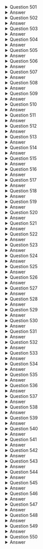 <details>
  <summary>Question 501</summary>

A company wants to ingest customer payment data into the company's data lake in Amazon S3.
The company receives payment data every minute on average.
The company wants to analyze the payment data in real time.
Then the company wants to ingest the data into the data lake.
Which solution will meet these requirements with the MOST operational efficiency?

-   [ ] A. Use Amazon Kinesis Data Streams to ingest data.
    Use AWS Lambda to analyze the data in real time.
-   [ ] B. Use AWS Glue to ingest data.
    Use Amazon Kinesis Data Analytics to analyze the data in real time.
-   [ ] C. Use Amazon Kinesis Data Firehose to ingest data.
    Use Amazon Kinesis Data Analytics to analyze the data in real time.
-   [ ] D. Use Amazon API Gateway to ingest data.
    Use AWS Lambda to analyze the data in real time.

</details>

<details>
  <summary>Answer</summary>

-   [ ] C. Use Amazon Kinesis Data Firehose to ingest data.
    Use Amazon Kinesis Data Analytics to analyze the data in real time.

Why these are the correct answers:

C. Use Amazon Kinesis Data Firehose to ingest data.
Use Amazon Kinesis Data Analytics to analyze the data in real time.

-   [ ] Amazon Kinesis Data Firehose is designed for near real-time ingestion of streaming data into destinations like Amazon S3.
-   [ ] Amazon Kinesis Data Analytics can analyze streaming data in real time.

Why are the other answers wrong?

-   [ ] A. Kinesis Data Streams requires more management for scaling and data delivery compared to Firehose.
    Lambda is not designed for real-time analytics on streaming data.
-   [ ] B. AWS Glue is an ETL service, not optimized for real-time data ingestion and analysis.
-   [ ] D. API Gateway is for API management, not for high-volume streaming data ingestion.
    Lambda is not suited for real-time analytics on streams.

Therefore, Option C is the most operationally efficient solution.

</details>
<details>
  <summary>Question 502</summary>

A company runs a website that uses a content management system (CMS) on Amazon EC2.
The CMS runs on a single EC2 instance and uses an Amazon Aurora MySQL Multi-AZ DB instance for the data tier.
Website images are stored on an Amazon Elastic Block Store (Amazon EBS) volume that is mounted inside the EC2 instance.
Which combination of actions should a solutions architect take to improve the performance and resilience of the website? (Choose two.)

-   [ ] A. Move the website images into an Amazon S3 bucket that is mounted on every EC2 instance
-   [ ] B. Share the website images by using an NFS share from the primary EC2 instance.
    Mount this share on the other EC2 instances.
-   [ ] C. Move the website images onto an Amazon Elastic File System (Amazon EFS) file system that is mounted on every EC2 instance.
-   [ ] D. Create an Amazon Machine Image (AMI) from the existing EC2 instance.
    Use the AMI to provision new instances behind an Application Load Balancer as part of an Auto Scaling group.
    Configure an accelerator in AWS Global Accelerator for the website
-   [ ] E. Create an Amazon Machine Image (AMI) from the existing EC2 instance.
    Use the AMI to provision new instances behind an Application Load Balancer as part of an Auto Scaling group.
    Configure an Amazon CloudFront distribution for the website.

</details>

<details>
  <summary>Answer</summary>

-   [ ] C. Move the website images onto an Amazon Elastic File System (Amazon EFS) file system that is mounted on every EC2 instance.
-   [ ] E. Create an Amazon Machine Image (AMI) from the existing EC2 instance.
    Use the AMI to provision new instances behind an Application Load Balancer as part of an Auto Scaling group.
    Configure an Amazon CloudFront distribution for the website.

Why these are the correct answers:

C. Move the website images onto an Amazon Elastic File System (Amazon EFS) file system that is mounted on every EC2 instance.

-   [ ] EFS provides shared file storage that can be accessed by multiple EC2 instances, improving scalability and availability.

E. Create an Amazon Machine Image (AMI) from the existing EC2 instance.
Use the AMI to provision new instances behind an Application Load Balancer as part of an Auto Scaling group.
Configure an Amazon CloudFront distribution for the website.

-   [ ] Auto Scaling groups and Application Load Balancers distribute traffic and improve availability.
-   [ ] CloudFront caches static content, improving performance.

Why are the other answers wrong?

-   [ ] A. Mounting an S3 bucket on EC2 instances is not efficient for serving frequently accessed files.
-   [ ] B. NFS shares from a single EC2 instance introduce a single point of failure.
-   [ ] D. Global Accelerator is for improving global application performance, not for scaling within a Region.

Therefore, Options C and E provide the best solution for performance and resilience.

</details>
<details>
  <summary>Question 503</summary>

A company runs an infrastructure monitoring service.
The company is building a new feature that will enable the service to monitor data in customer AWS accounts.
The new feature will call AWS APIs in customer accounts to describe Amazon EC2 instances and read Amazon CloudWatch metrics.
What should the company do to obtain access to customer accounts in the MOST secure way?

-   [ ] A. Ensure that the customers create an IAM role in their account with read-only EC2 and CloudWatch permissions and a trust policy to the company's account.
-   [ ] B. Create a serverless API that implements a token vending machine to provide temporary AWS credentials for a role with read-only EC2 and CloudWatch permissions.
-   [ ] C. Ensure that the customers create an IAM user in their account with read-only EC2 and CloudWatch permissions.
    Encrypt and store customer access and secret keys in a secrets management system.
-   [ ] D. Ensure that the customers create an Amazon Cognito user in their account to use an IAM role with read-only EC2 and CloudWatch permissions.
    Encrypt and store the Amazon Cognito user and password in a secrets management system.

</details>

<details>
  <summary>Answer</summary>

-   [ ] A. Ensure that the customers create an IAM role in their account with read-only EC2 and CloudWatch permissions and a trust policy to the company's account.

Why these are the correct answers:

A. Ensure that the customers create an IAM role in their account with read-only EC2 and CloudWatch permissions and a trust policy to the company's account.

-   [ ] IAM roles allow for secure delegation of permissions without sharing long-term credentials.
-   [ ] The trust policy grants the company's account permission to assume the role.

Why are the other answers wrong?

-   [ ] B. A token vending machine adds complexity and is not necessary for this use case.
-   [ ] C. Sharing IAM user credentials (access keys) is insecure.
-   [ ] D. Amazon Cognito is for user authentication, not for granting AWS service permissions.

Therefore, Option A is the most secure solution.

</details>
<details>
  <summary>Question 504</summary>

A company needs to connect several VPCs in the us-east-1 Region that span hundreds of AWS accounts.
The company's networking team has its own AWS account to manage the cloud network.
What is the MOST operationally efficient solution to connect the VPCs?

-   [ ] A. Set up VPC peering connections between each VPC.
    Update each associated subnet's route table
-   [ ] B. Configure a NAT gateway and an internet gateway in each VPC to connect each VPC through the internet
-   [ ] C. Create an AWS Transit Gateway in the networking team's AWS account.
    Configure static routes from each VPC.
-   [ ] D. Deploy VPN gateways in each VPC.
    Create a transit VPC in the networking team's AWS account to connect to each VPC.

</details>

<details>
  <summary>Answer</summary>

-   [ ] C. Create an AWS Transit Gateway in the networking team's AWS account.
    Configure static routes from each VPC.

Why these are the correct answers:

C. Create an AWS Transit Gateway in the networking team's AWS account.
Configure static routes from each VPC.

-   [ ] AWS Transit Gateway simplifies the management of connections between multiple VPCs.
-   [ ] It reduces the complexity of managing numerous peering connections.

Why are the other answers wrong?

-   [ ] A. VPC peering is complex to manage with hundreds of VPCs.
-   [ ] B. Connecting VPCs through the internet is inefficient and insecure.
-   [ ] D. VPN gateways and transit VPCs add complexity and overhead.

Therefore, Option C is the most operationally efficient solution.

</details>
<details>
  <summary>Question 505</summary>

A company has Amazon EC2 instances that run nightly batch jobs to process data.
The EC2 instances run in an Auto Scaling group that uses On-Demand billing.
If a job fails on one instance, another instance will reprocess the job.
The batch jobs run between 12:00 AM and 06:00 AM local time every day.
Which solution will provide EC2 instances to meet these requirements MOST cost-effectively?

-   [ ] A. Purchase a 1-year Savings Plan for Amazon EC2 that covers the instance family of the Auto Scaling group that the batch job uses.
-   [ ] B. Purchase a 1-year Reserved Instance for the specific instance type and operating system of the instances in the Auto Scaling group that the batch job uses.
-   [ ] C. Create a new launch template for the Auto Scaling group.
    Set the instances to Spot Instances.
    Set a policy to scale out based on CPU usage.
-   [ ] D. Create a new launch template for the Auto Scaling group.
    Increase the instance size.
    Set a policy to scale out based on CPU usage.

</details>

<details>
  <summary>Answer</summary>

-   [ ] C. Create a new launch template for the Auto Scaling group.
    Set the instances to Spot Instances.
    Set a policy to scale out based on CPU usage.

Why these are the correct answers:

C. Create a new launch template for the Auto Scaling group.
Set the instances to Spot Instances.
Set a policy to scale out based on CPU usage.

-   [ ] Spot Instances are cost-effective for fault-tolerant batch processing.
-   [ ] Auto Scaling can replace any interrupted Spot Instances.
-   [ ] Scaling based on CPU usage optimizes resource utilization.

Why are the other answers wrong?

-   [ ] A and B. Savings Plans and Reserved Instances are cost-effective for continuous usage, not for sporadic nightly jobs.
-   [ ] D. Increasing instance size is less cost-effective than using Spot Instances.

Therefore, Option C is the most cost-effective solution.

</details>
<details>
  <summary>Question 506</summary>

A social media company is building a feature for its website.
The feature will give users the ability to upload photos.
The company expects significant increases in demand during large events and must ensure that the website can handle the upload traffic from users.
Which solution meets these requirements with the MOST scalability?

-   [ ] A. Upload files from the user's browser to the application servers.
    Transfer the files to an Amazon S3 bucket.
-   [ ] B. Provision an AWS Storage Gateway file gateway.
    Upload files directly from the user's browser to the file gateway.
-   [ ] C. Generate Amazon S3 presigned URLs in the application.
    Upload files directly from the user's browser into an S3 bucket.
-   [ ] D. Provision an Amazon Elastic File System (Amazon EFS) file system.
    Upload files directly from the user's browser to the file system.

</details>

<details>
  <summary>Answer</summary>

-   [ ] C. Generate Amazon S3 presigned URLs in the application.
    Upload files directly from the user's browser into an S3 bucket.

Why these are the correct answers:

C. Generate Amazon S3 presigned URLs in the application.
Upload files directly from the user's browser into an S3 bucket.

-   [ ] S3 presigned URLs allow users to upload files directly to S3, offloading the traffic from the application servers.
-   [ ] S3 is highly scalable and can handle large volumes of uploads.

Why are the other answers wrong?

-   [ ] A. Uploading files to application servers and then transferring them to S3 increases the load on the servers.
-   [ ] B. Storage Gateway is for hybrid cloud storage, not for handling large volumes of direct user uploads.
-   [ ] D. EFS is a file system and is not designed for handling direct uploads from numerous users.

Therefore, Option C is the most scalable solution.

</details>
<details>
  <summary>Question 507</summary>

A company has a web application for travel ticketing.
The application is based on a database that runs in a single data center in North America.
The company wants to expand the application to serve a global user base.
The company needs to deploy the application to multiple AWS Regions.
Average latency must be less than 1 second on updates to the reservation database.
The company wants to have separate deployments of its web platform across multiple Regions.
However, the company must maintain a single primary reservation database that is globally consistent.
Which solution should a solutions architect recommend to meet these requirements?

-   [ ] A. Convert the application to use Amazon DynamoDB.
    Use a global table for the center reservation table.
    Use the correct Regional endpoint in each Regional deployment.
-   [ ] B. Migrate the database to an Amazon Aurora MySQL database.
    Deploy Aurora Read Replicas in each Region.
    Use the correct Regional endpoint in each Regional deployment for access to the database.
-   [ ] C. Migrate the database to an Amazon RDS for MySQL database.
    Deploy MySQL read replicas in each Region.
    Use the correct Regional endpoint in each Regional deployment for access to the database.
-   [ ] D. Migrate the application to an Amazon Aurora Serverless database.
    Deploy instances of the database to each Region.
    Use the correct Regional endpoint in each Regional deployment to access the database.
    Use AWS Lambda functions to process event streams in each Region to synchronize the databases.

</details>

<details>
  <summary>Answer</summary>

-   [ ] B. Migrate the database to an Amazon Aurora MySQL database.
    Deploy Aurora Read Replicas in each Region.
    Use the correct Regional endpoint in each Regional deployment for access to the database.

Why these are the correct answers:

B. Migrate the database to an Amazon Aurora MySQL database.
Deploy Aurora Read Replicas in each Region.
Use the correct Regional endpoint in each Regional deployment for access to the database.

-   [ ] Aurora provides high performance and scalability.
-   [ ] Read Replicas in each Region can serve local read requests, reducing latency.
-   [ ] A single primary Aurora database ensures global consistency.

Why are the other answers wrong?

-   [ ] A. DynamoDB is a NoSQL database and may require significant application changes.
-   [ ] C. RDS MySQL read replicas do not provide the same level of performance and global consistency as Aurora.
-   [ ] D. Aurora Serverless is not ideal for high-performance, low-latency global applications.
    Lambda and event streams add complexity.

Therefore, Option B is the most suitable solution.

</details>
<details>
  <summary>Question 508</summary>

A company has migrated multiple Microsoft Windows Server workloads to Amazon EC2 instances that run in the us-west-1 Region.
The company manually backs up the workloads to create an image as needed.
In the event of a natural disaster in the us-west-1 Region, the company wants to recover workloads quickly in the us-west-2 Region.
The company wants no more than 24 hours of data loss on the EC2 instances.
The company also wants to automate any backups of the EC2 instances.
Which solutions will meet these requirements with the LEAST administrative effort? (Choose two.)

-   [ ] A. Create an Amazon EC2-backed Amazon Machine Image (AMI) lifecycle policy to create a backup based on tags.
    Schedule the backup to run twice daily.
    Copy the image on demand.
-   [ ] B. Create an Amazon EC2-backed Amazon Machine Image (AMI) lifecycle policy to create a backup based on tags.
    Schedule the backup to run twice daily.
    Configure the copy to the us-west-2 Region.
-   [ ] C. Create backup vaults in us-west-1 and in us-west-2 by using AWS Backup.
    Create a backup plan for the EC2 instances based on tag values.
    Create an AWS Lambda function to run as a scheduled job to copy the backup data to us-west-2.
-   [ ] D. Create a backup vault by using AWS Backup.
    Use AWS Backup to create a backup plan for the EC2 instances based on tag values.
    Define the destination for the copy as us-west-2.
    Specify the backup schedule to run twice daily.
-   [ ] E. Create a backup vault by using AWS Backup.
    Use AWS Backup to create a backup plan for the EC2 instances based on tag values.
    Specify the backup schedule to run twice daily.
    Copy on demand to us-west-2.

</details>

<details>
  <summary>Answer</summary>

-   [ ] B. Create an Amazon EC2-backed Amazon Machine Image (AMI) lifecycle policy to create a backup based on tags.
    Schedule the backup to run twice daily.
    Configure the copy to the us-west-2 Region.
-   [ ] D. Create a backup vault by using AWS Backup.
    Use AWS Backup to create a backup plan for the EC2 instances based on tag values.
    Define the destination for the copy as us-west-2.
    Specify the backup schedule to run twice daily.

Why these are the correct answers:

B. Create an Amazon EC2-backed Amazon Machine Image (AMI) lifecycle policy to create a backup based on tags.
Schedule the backup to run twice daily.
Configure the copy to the us-west-2 Region.

-   [ ] AMI lifecycle policies automate AMI creation.
-   [ ] Scheduling backups twice daily meets the RPO of 24 hours.
-   [ ] Automating the copy to us-west-2 simplifies the DR process.

D. Create a backup vault by using AWS Backup.
Use AWS Backup to create a backup plan for the EC2 instances based on tag values.
Define the destination for the copy as us-west-2.
Specify the backup schedule to run twice daily.

-   [ ] AWS Backup centralizes backup management.
-   [ ] It automates backups and cross-Region copies.
-   [ ] Tag-based backups simplify management.

Why are the other answers wrong?

-   [ ] A. Copying images on demand adds manual steps.
-   [ ] C. Using Lambda functions adds complexity.
-   [ ] E. Copying on demand adds manual steps.

Therefore, Options B and D provide the most automated and efficient solutions.

</details>
<details>
  <summary>Question 509</summary>

A company operates a two-tier application for image processing.
The application uses two Availability Zones, each with one public subnet and one private subnet.
An Application Load Balancer (ALB) for the web tier uses the public subnets.
Amazon EC2 instances for the application tier use the private subnets.
Users report that the application is running more slowly than expected.
A security audit of the web server log files shows that the application is receiving millions of illegitimate requests from a small number of IP addresses.
A solutions architect needs to resolve the immediate performance problem while the company investigates a more permanent solution.
What should the solutions architect recommend to meet this requirement?

-   [ ] A. Modify the inbound security group for the web tier.
    Add a deny rule for the IP addresses that are consuming resources.
-   [ ] B. Modify the network ACL for the web tier subnets.
    Add an inbound deny rule for the IP addresses that are consuming resources.
-   [ ] C. Modify the inbound security group for the application tier.
    Add a deny rule for the IP addresses that are consuming resources.
-   [ ] D. Modify the network ACL for the application tier subnets.
    Add an inbound deny rule for the IP addresses that are consuming resources.

</details>

<details>
  <summary>Answer</summary>

-   [ ] B. Modify the network ACL for the web tier subnets.
    Add an inbound deny rule for the IP addresses that are consuming resources.

Why these are the correct answers:

B. Modify the network ACL for the web tier subnets.
Add an inbound deny rule for the IP addresses that are consuming resources.

-   [ ] Network ACLs operate at the subnet level and can quickly block traffic, reducing the load on the web tier.
-   [ ] This is an immediate solution to mitigate the performance issue.

Why are the other answers wrong?

-   [ ] A and C. Security groups operate at the instance level and are less efficient for blocking traffic at the subnet level.
-   [ ] D. Modifying the application tier's network ACLs does not address the immediate problem of illegitimate requests hitting the web tier.

Therefore, Option B is the most appropriate solution for immediate mitigation.

</details>
<details>
  <summary>Question 510</summary>

A global marketing company has applications that run in the ap-southeast-2 Region and the eu-west-1 Region.
Applications that run in a VPC in eu-west-1 need to communicate securely with databases that run in a VPC in ap-southeast-2.
Which network design will meet these requirements?

-   [ ] A. Create a VPC peering connection between the eu-west-1 VPC and the ap-southeast-2 VPC.
    Create an inbound rule in the eu-west-1 application security group that allows traffic from the database server IP addresses in the ap-southeast-2 security group.
-   [ ] B. Configure a VPC peering connection between the ap-southeast-2 VPC and the eu-west-1 VPC.
    Update the subnet route tables.
    Create an inbound rule in the ap-southeast-2 database security group that references the security group ID of the application servers in eu-west-1.
-   [ ] C. Configure a VPC peering connection between the ap-southeast-2 VPC and the eu-west-1 VPUpdate the subnet route tables.
    Create an inbound rule in the ap-southeast-2 database security group that allows traffic from the eu-west-1 application server IP addresses.
-   [ ] D. Create a transit gateway with a peering attachment between the eu-west-1 VPC and the ap- southeast-2 VPC.
    After the transit gateways are properly peered and routing is configured, create an inbound rule in the database security group that references the security group ID of the application servers in eu-west-1.

</details>

<details>
  <summary>Answer</summary>

-   [ ] C. Configure a VPC peering connection between the ap-southeast-2 VPC and the eu-west-1 VPUpdate the subnet route tables.
    Create an inbound rule in the ap-southeast-2 database security group that allows traffic from the eu-west-1 application server IP addresses.

Why these are the correct answers:

C. Configure a VPC peering connection between the ap-southeast-2 VPC and the eu-west-1 VPUpdate the subnet route tables.
Create an inbound rule in the ap-southeast-2 database security group that allows traffic from the eu-west-1 application server IP addresses.

-   [ ] VPC peering connects two VPCs, enabling communication.
-   [ ] Updating route tables directs traffic between the VPCs.
-   [ ] Security groups control traffic at the instance level.

Why are the other answers wrong?

-   [ ] A. Security groups cannot reference IP addresses in another security group across VPC peering connections.
-   [ ] B. While security groups can reference other security groups, the direction of the peering connection setup is important and the description is incorrect.
-   [ ] D. Transit Gateway is for connecting many VPCs, not just two, and adds complexity.

Therefore, Option C is the correct solution.

</details>

<details>
  <summary>Question 511</summary>

A company is developing software that uses a PostgreSQL database schema.
The company needs to configure multiple development environments and databases for the company's developers.
On average, each development environment is used for half of the 8-hour workday.
Which solution will meet these requirements MOST cost-effectively?

-   [ ] A.
    Configure each development environment with its own Amazon Aurora PostgreSQL database
-   [ ] B.
    Configure each development environment with its own Amazon RDS for PostgreSQL Single-AZ DB instances
-   [ ] C.
    Configure each development environment with its own Amazon Aurora On-Demand PostgreSQL-Compatible database
-   [ ] D.
    Configure each development environment with its own Amazon S3 bucket by using Amazon S3 Object Select

</details>

<details>
  <summary>Answer</summary>

-   [ ] C.
    Configure each development environment with its own Amazon Aurora On-Demand PostgreSQL-Compatible database

Why these are the correct answers:

C.
Configure each development environment with its own Amazon Aurora On-Demand PostgreSQL-Compatible database

-   [ ] Aurora Serverless v1 (which is what "On-Demand" refers to in the document) automatically starts up, shuts down, and scales capacity based on application needs, making it cost-effective for intermittent use.
-   [ ] It provides PostgreSQL compatibility, so developers can use their existing schema.

Why are the other answers wrong?

-   [ ] A and B.
    Provisioning a full Aurora PostgreSQL database or RDS for PostgreSQL instance for each developer is more expensive, even if not fully utilized.
-   [ ] D.
    Amazon S3 and S3 Object Select are for object storage and retrieval, not for running a PostgreSQL database.

Therefore, Option C is the most cost-effective solution for development environments with intermittent use.

</details>
<details>
  <summary>Question 512</summary>

A company uses AWS Organizations with resources tagged by account.
The company also uses AWS Backup to back up its AWS infrastructure resources.
The company needs to back up all AWS resources.
Which solution will meet these requirements with the LEAST operational overhead?

-   [ ] A.
    Use AWS Config to identify all untagged resources.
    Tag the identified resources programmatically.
    Use tags in the backup plan.
-   [ ] B.
    Use AWS Config to identify all resources that are not running.
    Add those resources to the backup vault.
-   [ ] C.
    Require all AWS account owners to review their resources to identify the resources that need to be backed up.
-   [ ] D.
    Use Amazon Inspector to identify all noncompliant resources.

</details>

<details>
  <summary>Answer</summary>

-   [ ] A.
    Use AWS Config to identify all untagged resources.
    Tag the identified resources programmatically.
    Use tags in the backup plan.

Why these are the correct answers:

A.
Use AWS Config to identify all untagged resources.
Tag the identified resources programmatically.
Use tags in the backup plan.

-   [ ] AWS Config can identify resources that are not tagged, allowing for automated tagging.
-   [ ] AWS Backup can use tags to select resources for backup, simplifying backup management.

Why are the other answers wrong?

-   [ ] B.
    Backing up only non-running resources does not meet the requirement to back up all resources.
-   [ ] C.
    Manual review is time-consuming and error-prone.
-   [ ] D.
    AWS Inspector is for security vulnerability assessments, not for backup management.

Therefore, Option A is the most efficient and automated solution.

</details>
<details>
  <summary>Question 513</summary>

A social media company wants to allow its users to upload images in an application that is hosted in the AWS Cloud.
The company needs a solution that automatically resizes the images so that the images can be displayed on multiple device types.
The application experiences unpredictable traffic patterns throughout the day.
The company is seeking a highly available solution that maximizes scalability.
What should a solutions architect do to meet these requirements?

-   [ ] A.
    Create a static website hosted in Amazon S3 that invokes AWS Lambda functions to resize the images and store the images in an Amazon S3 bucket.
-   [ ] B.
    Create a static website hosted in Amazon CloudFront that invokes AWS Step Functions to resize the images and store the images in an Amazon RDS database.
-   [ ] C.
    Create a dynamic website hosted on a web server that runs on an Amazon EC2 instance.
    Configure a process that runs on the EC2 instance to resize the images and store the images in an Amazon S3 bucket.
-   [ ] D.
    Create a dynamic website hosted on an automatically scaling Amazon Elastic Container Service (Amazon ECS) cluster that creates a resize job in Amazon Simple Queue Service (Amazon SQS).
    Set up an image-resizing program that runs on an Amazon EC2 instance to process the resize jobs.

</details>

<details>
  <summary>Answer</summary>

-   [ ] A.
    Create a static website hosted in Amazon S3 that invokes AWS Lambda functions to resize the images and store the images in an Amazon S3 bucket.

Why these are the correct answers:

A.
Create a static website hosted in Amazon S3 that invokes AWS Lambda functions to resize the images and store the images in an Amazon S3 bucket.

-   [ ] S3 is highly scalable for storing images.
-   [ ] Lambda functions can automatically resize images and scale based on traffic, providing a serverless and cost-effective solution.

Why are the other answers wrong?

-   [ ] B.
    CloudFront is a CDN and not for hosting a static website.
    Step Functions are for orchestrating workflows, not for image resizing.
    RDS is not suitable for storing images.
-   [ ] C.
    EC2 instances require more management and do not scale as efficiently as Lambda.
-   [ ] D.
    ECS and SQS add complexity and are not necessary for simple image resizing.

Therefore, Option A is the most scalable and cost-effective solution.

</details>
<details>
  <summary>Question 514</summary>

A company is running a microservices application on Amazon EC2 instances.
The company wants to migrate the application to an Amazon Elastic Kubernetes Service (Amazon EKS) cluster for scalability.
The company must configure the Amazon EKS control plane with endpoint private access set to true and endpoint public access set to false to maintain security compliance.
The company must also put the data plane in private subnets.
However, the company has received error notifications because the node cannot join the cluster.
Which solution will allow the node to join the cluster?

-   [ ] A.
    Grant the required permission in AWS Identity and Access Management (IAM) to the AmazonEKSNodeRole IAM role.
-   [ ] B.
    Create interface VPC endpoints to allow nodes to access the control plane.
-   [ ] C.
    Recreate nodes in the public subnet.
    Restrict security groups for EC2 nodes.
-   [ ] D.
    Allow outbound traffic in the security group of the nodes.

</details>

<details>
  <summary>Answer</summary>

-   [ ] B.
    Create interface VPC endpoints to allow nodes to access the control plane.

Why these are the correct answers:

B.
Create interface VPC endpoints to allow nodes to access the control plane.

-   [ ] When the EKS control plane has private access enabled, nodes in private subnets need a way to communicate with it.
-   [ ] Interface VPC endpoints provide this private connectivity.

Why are the other answers wrong?

-   [ ] A.
    IAM permissions are necessary but not sufficient for network connectivity.
-   [ ] C.
    Recreating nodes in public subnets violates the security compliance requirement.
-   [ ] D.
    Outbound traffic permissions are necessary but do not address the need for a private connection to the control plane.

Therefore, Option B is the correct solution.

</details>
<details>
  <summary>Question 515</summary>

A company is migrating an on-premises application to AWS.
The company wants to use Amazon Redshift as a solution.
Which use cases are suitable for Amazon Redshift in this scenario?
(Choose three.)

-   [ ] A.
    Supporting data APIs to access data with traditional, containerized, and event-driven applications
-   [ ] B.
    Supporting client-side and server-side encryption
-   [ ] C.
    Building analytics workloads during specified hours and when the application is not active
-   [ ] D.
    Caching data to reduce the pressure on the backend database
-   [ ] E.
    Scaling globally to support petabytes of data and tens of millions of requests per minute
-   [ ] F.
    Creating a secondary replica of the cluster by using the AWS Management Console

</details>

<details>
  <summary>Answer</summary>

-   [ ] B.
    Supporting client-side and server-side encryption
-   [ ] C.
    Building analytics workloads during specified hours and when the application is not active
-   [ ] E.
    Scaling globally to support petabytes of data and tens of millions of requests per minute

Why these are the correct answers:

B.
Supporting client-side and server-side encryption

-   [ ] Redshift supports encryption, which is important for data security.

C.
Building analytics workloads during specified hours and when the application is not active

-   [ ] Redshift is optimized for analytical workloads.

E.
Scaling globally to support petabytes of data and tens of millions of requests per minute

-   [ ] Redshift is designed for large-scale data warehousing.

Why are the other answers wrong?

-   [ ] A.
    Redshift is not designed for serving data APIs for applications.
-   [ ] D.
    Redshift is a data warehouse, not a caching solution.
-   [ ] F.
    Creating a secondary replica is not a primary use case; Redshift focuses on analytics.

Therefore, Options B, C, and E are the correct use cases.

</details>
<details>
  <summary>Question 516</summary>

A company provides an API interface to customers so the customers can retrieve their financial information.
Ehe company expects a larger number of requests during peak usage times of the year.
The company requires the API to respond consistently with low latency to ensure customer satisfaction.
The company needs to provide a compute host for the API.
Which solution will meet these requirements with the LEAST operational overhead?

-   [ ] A.
    Use an Application Load Balancer and Amazon Elastic Container Service (Amazon ECS).
-   [ ] B.
    Use Amazon API Gateway and AWS Lambda functions with provisioned concurrency.
-   [ ] C.
    Use an Application Load Balancer and an Amazon Elastic Kubernetes Service (Amazon EKS) cluster.
-   [ ] D.
    Use Amazon API Gateway and AWS Lambda functions with reserved concurrency.

</details>

<details>
  <summary>Answer</summary>

-   [ ] B.
    Use Amazon API Gateway and AWS Lambda functions with provisioned concurrency.

Why these are the correct answers:

B.
Use Amazon API Gateway and AWS Lambda functions with provisioned concurrency.

-   [ ] API Gateway and Lambda are serverless, reducing operational overhead.
-   [ ] Provisioned concurrency ensures low latency by keeping Lambda functions initialized.

Why are the other answers wrong?

-   [ ] A and C.
    ECS and EKS require more operational overhead for managing infrastructure.
-   [ ] D.
    Reserved concurrency is deprecated; provisioned concurrency is the current best practice.

Therefore, Option B is the most efficient solution.

</details>
<details>
  <summary>Question 517</summary>

A company wants to send all AWS Systems Manager Session Manager logs to an Amazon S3 bucket for archival purposes.
Which solution will meet this requirement with the MOST operational efficiency?

-   [ ] A.
    Enable S3 logging in the Systems Manager console.
    Choose an S3 bucket to send the session data to.
-   [ ] B.
    Install the Amazon CloudWatch agent.
    Push all logs to a CloudWatch log group.
    Export the logs to an S3 bucket from the group for archival purposes.
-   [ ] C.
    Create a Systems Manager document to upload all server logs to a central S3 bucket.
    Use Amazon EventBridge to run the Systems Manager document against all servers that are in the account daily.
-   [ ] D.
    Install an Amazon CloudWatch agent.
    Push all logs to a CloudWatch log group.
    Create a CloudWatch logs subscription that pushes any incoming log events to an Amazon Kinesis Data Firehose delivery stream.
    Set Amazon S3 as the destination.

</details>

<details>
  <summary>Answer</summary>

-   [ ] A.
    Enable S3 logging in the Systems Manager console.
    Choose an S3 bucket to send the session data to.

Why these are the correct answers:

A.
Enable S3 logging in the Systems Manager console.
Choose an S3 bucket to send the session data to.

-   [ ] Systems Manager directly integrates with S3 for logging, providing the simplest and most efficient way to archive logs.

Why are the other answers wrong?

-   [ ] B, C, and D.
    These options involve additional services and configurations, increasing operational overhead.

Therefore, Option A is the most efficient solution.

</details>
<details>
  <summary>Question 518</summary>

An application uses an Amazon RDS MySQL DB instance.
The RDS database is becoming low on disk space.
A solutions architect wants to increase the disk space without downtime.
Which solution meets these requirements with the LEAST amount of effort?

-   [ ] A.
    Enable storage autoscaling in RDS
-   [ ] B.
    Increase the RDS database instance size
-   [ ] C.
    Change the RDS database instance storage type to Provisioned IOPS
-   [ ] D.
    Back up the RDS database, increase the storage capacity, restore the database, and stop the previous instance

</details>

<details>
  <summary>Answer</summary>

-   [ ] A.
    Enable storage autoscaling in RDS

Why these are the correct answers:

A.
Enable storage autoscaling in RDS

-   [ ] RDS storage autoscaling automatically increases storage capacity when needed without downtime.

Why are the other answers wrong?

-   [ ] B.
    Increasing instance size scales compute, not storage.
-   [ ] C.
    Changing storage type does not directly address storage capacity.
-   [ ] D.
    Backing up and restoring involves downtime.

Therefore, Option A is the simplest and most efficient solution.

</details>
<details>
  <summary>Question 519</summary>

A consulting company provides professional services to customers worldwide.
The company provides solutions and tools for customers to expedite gathering and analyzing data on AWS.
The company needs to centrally manage and deploy a common set of solutions and tools for customers to use for self-service purposes.
Which solution will meet these requirements?

-   [ ] A.
    Create AWS CloudFormation templates for the customers.
-   [ ] B.
    Create AWS Service Catalog products for the customers.
-   [ ] C.
    Create AWS Systems Manager templates for the customers.
-   [ ] D.
    Create AWS Config items for the customers.

</details>

<details>
  <summary>Answer</summary>

-   [ ] B.
    Create AWS Service Catalog products for the customers.

Why these are the correct answers:

B.
Create AWS Service Catalog products for the customers.

-   [ ] AWS Service Catalog allows organizations to create and manage catalogs of IT services that are approved for use on AWS.
-   [ ] It enables centralized management and self-service access for customers.

Why are the other answers wrong?

-   [ ] A.
    CloudFormation templates define infrastructure but do not provide self-service access management.
-   [ ] C.
    Systems Manager templates automate tasks on EC2 instances, not for deploying solutions.
-   [ ] D.
    AWS Config items track resource configuration, not for deploying solutions.

Therefore, Option B is the most suitable solution.

</details>
<details>
  <summary>Question 520</summary>

A company is designing a new web application that will run on Amazon EC2 Instances.
The application will use Amazon DynamoDB for backend data storage.
The application traffic will be unpredictable.
The company expects that the application read and write throughput to the database will be moderate to high.
The company needs to scale in response to application traffic.
Which DynamoDB table configuration will meet these requirements MOST cost-effectively?

-   [ ] A.
    Configure DynamoDB with provisioned read and write by using the DynamoDB Standard table class.
    Set DynamoDB auto scaling to a maximum defined capacity.
-   [ ] B.
    Configure DynamoDB in on-demand mode by using the DynamoDB Standard table class.
-   [ ] C.
    Configure DynamoDB with provisioned read and write by using the DynamoDB Standard Infrequent Access (DynamoDB Standard-IA) table class.
    Set DynamoDB auto scaling to a maximum defined capacity.
-   [ ] D.
    Configure DynamoDB in on-demand mode by using the DynamoDB Standard Infrequent Access (DynamoDB Standard-IA) table class.

</details>

<details>
  <summary>Answer</summary>

-   [ ] B.
    Configure DynamoDB in on-demand mode by using the DynamoDB Standard table class.

Why these are the correct answers:

B.
Configure DynamoDB in on-demand mode by using the DynamoDB Standard table class.

-   [ ] On-demand mode automatically scales read and write capacity in response to application traffic, making it suitable for unpredictable workloads.
-   [ ] The Standard table class is appropriate for moderate to high throughput.

Why are the other answers wrong?

-   [ ] A and C.
    Provisioned capacity requires specifying read and write capacity units, which is less cost-effective for unpredictable traffic.
    Auto Scaling adds complexity.
-   [ ] D.
    Standard-IA is for infrequently accessed data, which does not align with moderate to high throughput.

Therefore, Option B is the most cost-effective solution.

</details>

<details>
  <summary>Question 521</summary>

A retail company has several businesses.
The IT team for each business manages its own AWS account.
Each team account is part of an organization in AWS Organizations.
Each team monitors its product inventory levels in an Amazon DynamoDB table in the team's own AWS account.
The company is deploying a central inventory reporting application into a shared AWS account.
The application must be able to read items from all the teams' DynamoDB tables.
Which authentication option will meet these requirements MOST securely?

-   [ ] A.
    Integrate DynamoDB with AWS Secrets Manager in the inventory application account.
    Configure the application to use the correct secret from Secrets Manager to authenticate and read the DynamoDB table.
    Schedule secret rotation for every 30 days.
-   [ ] B.
    In every business account, create an IAM user that has programmatic access.
    Configure the application to use the correct IAM user access key ID and secret access key to authenticate and read the DynamoDB table.
    Manually rotate IAM access keys every 30 days.
-   [ ] C.
    In every business account, create an IAM role named BU_ROLE with a policy that gives the role access to the DynamoDB table and a trust policy to trust a specific role in the inventory application account.
    In the inventory account, create a role named APP_ROLE that allows access to the STS AssumeRole API operation.
    Configure the application to use APP_ROLE and assume the crossaccount role BU_ROLE to read the DynamoDB table.
-   [ ] D.
    Integrate DynamoDB with AWS Certificate Manager (ACM).
    Generate identity certificates to authenticate DynamoDB.
    Configure the application to use the correct certificate to authenticate and read the DynamoDB table.

</details>

<details>
  <summary>Answer</summary>

-   [ ] C.
    In every business account, create an IAM role named BU_ROLE with a policy that gives the role access to the DynamoDB table and a trust policy to trust a specific role in the inventory application account.
    In the inventory account, create a role named APP_ROLE that allows access to the STS AssumeRole API operation.
    Configure the application to use APP_ROLE and assume the crossaccount role BU_ROLE to read the DynamoDB table.

Why these are the correct answers:

C.
In every business account, create an IAM role named BU_ROLE with a policy that gives the role access to the DynamoDB table and a trust policy to trust a specific role in the inventory application account.
In the inventory account, create a role named APP_ROLE that allows access to the STS AssumeRole API operation.
Configure the application to use APP_ROLE and assume the crossaccount role BU_ROLE to read the DynamoDB table.

-   [ ] IAM roles provide secure cross-account access by allowing the application to assume a role in each business account.
-   [ ] This method avoids sharing or embedding long-term credentials.

Why are the other answers wrong?

-   [ ] A.
    Secrets Manager is for storing secrets, not for cross-account authentication for DynamoDB access.
-   [ ] B.
    Sharing IAM user credentials (access keys) is insecure and requires manual rotation.
-   [ ] D.
    ACM is for managing SSL/TLS certificates, not for DynamoDB authentication.

Therefore, Option C is the most secure solution.

</details>
<details>
  <summary>Question 522</summary>

A company runs container applications by using Amazon Elastic Kubernetes Service (Amazon EKS).
The company's workload is not consistent throughout the day.
The company wants Amazon EKS to scale in and out according to the workload.
Which combination of steps will meet these requirements with the LEAST operational overhead?
(Choose two.)

-   [ ] A.
    Use an AWS Lambda function to resize the EKS cluster.
-   [ ] B.
    Use the Kubernetes Metrics Server to activate horizontal pod autoscaling.
-   [ ] C.
    Use the Kubernetes Cluster Autoscaler to manage the number of nodes in the cluster.
-   [ ] D.
    Use Amazon API Gateway and connect it to Amazon EKS.
-   [ ] E.
    Use AWS App Mesh to observe network activity.

</details>

<details>
  <summary>Answer</summary>

-   [ ] B.
    Use the Kubernetes Metrics Server to activate horizontal pod autoscaling.
-   [ ] C.
    Use the Kubernetes Cluster Autoscaler to manage the number of nodes in the cluster.

Why these are the correct answers:

B.
Use the Kubernetes Metrics Server to activate horizontal pod autoscaling.

-   [ ] Kubernetes Metrics Server collects resource usage data, enabling horizontal pod autoscaling to scale pods within the cluster.

C.
Use the Kubernetes Cluster Autoscaler to manage the number of nodes in the cluster.

-   [ ] Kubernetes Cluster Autoscaler automatically adjusts the number of nodes in the EKS cluster based on the needs of the pods.

Why are the other answers wrong?

-   [ ] A.
    Using Lambda to resize the EKS cluster adds complexity and requires custom code.
-   [ ] D.
    API Gateway is for managing APIs, not for scaling EKS clusters.
-   [ ] E.
    App Mesh is for managing microservices communication, not for cluster scaling.

Therefore, Options B and C provide the most efficient and automated scaling solution.

</details>
<details>
  <summary>Question 523</summary>

A company runs a microservice-based serverless web application.
The application must be able to retrieve data from multiple Amazon DynamoDB tables A solutions architect needs to give the application the ability to retrieve the data with no impact on the baseline performance of the application.
Which solution will meet these requirements in the MOST operationally efficient way?

-   [ ] A.
    AWS AppSync pipeline resolvers
-   [ ] B.
    Amazon CloudFront with Lambda@Edge functions
-   [ ] C.
    Edge-optimized Amazon API Gateway with AWS Lambda functions
-   [ ] D.
    Amazon Athena Federated Query with a DynamoDB connector

</details>

<details>
  <summary>Answer</summary>

-   [ ] D.
    Amazon Athena Federated Query with a DynamoDB connector

Why these are the correct answers:

D.
Amazon Athena Federated Query with a DynamoDB connector

-   [ ] Athena Federated Query allows you to query data across multiple data sources, including DynamoDB, with standard SQL.
-   [ ] It is serverless and does not impact the performance of the application.

Why are the other answers wrong?

-   [ ] A.
    AppSync is a GraphQL service, not designed for simple data retrieval from multiple DynamoDB tables in a RESTful manner.
-   [ ] B.
    CloudFront and Lambda@Edge are for content delivery and edge computing, not for querying databases.
-   [ ] C.
    API Gateway and Lambda can retrieve data, but it requires more code and management than Athena Federated Query.

Therefore, Option D is the most operationally efficient solution.

</details>
<details>
  <summary>Question 524</summary>

A company wants to analyze and troubleshoot Access Denied errors and Unauthorized errors that are related to IAM permissions.
The company has AWS CloudTrail turned on.
Which solution will meet these requirements with the LEAST effort?

-   [ ] A.
    Use AWS Glue and write custom scripts to query CloudTrail logs for the errors.
-   [ ] B.
    Use AWS Batch and write custom scripts to query CloudTrail logs for the errors.
-   [ ] C.
    Search CloudTrail logs with Amazon Athena queries to identify the errors.
-   [ ] D.
    Search CloudTrail logs with Amazon QuickSight.
    Create a dashboard to identify the errors.

</details>

<details>
  <summary>Answer</summary>

-   [ ] C.
    Search CloudTrail logs with Amazon Athena queries to identify the errors.

Why these are the correct answers:

C.
Search CloudTrail logs with Amazon Athena queries to identify the errors.

-   [ ] Amazon Athena allows you to query CloudTrail logs using SQL, making it efficient for analyzing specific error types.

Why are the other answers wrong?

-   [ ] A and B.
    AWS Glue and AWS Batch require writing and managing custom scripts, which is more complex.
-   [ ] D.
    QuickSight is for visualizing data, not for directly querying logs.

Therefore, Option C is the most efficient solution.

</details>
<details>
  <summary>Question 525</summary>

A company wants to add its existing AWS usage cost to its operation cost dashboard.
A solutions architect needs to recommend a solution that will give the company access to its usage cost programmatically.
The company must be able to access cost data for the current year and forecast costs for the next 12 months.
Which solution will meet these requirements with the LEAST operational overhead?

-   [ ] A.
    Access usage cost-related data by using the AWS Cost Explorer API with pagination.
-   [ ] B.
    Access usage cost-related data by using downloadable AWS Cost Explorer report.csv files.
-   [ ] C.
    Configure AWS Budgets actions to send usage cost data to the company through FTP.
-   [ ] D.
    Create AWS Budgets reports for usage cost data.
    Send the data to the company through SMTP.

</details>

<details>
  <summary>Answer</summary>

-   [ ] A.
    Access usage cost-related data by using the AWS Cost Explorer API with pagination.

Why these are the correct answers:

A.
Access usage cost-related data by using the AWS Cost Explorer API with pagination.

-   [ ] The Cost Explorer API provides programmatic access to cost and usage data.
-   [ ] Pagination allows for efficient retrieval of large datasets.

Why are the other answers wrong?

-   [ ] B.
    Downloading CSV files is manual and not programmatic.
-   [ ] C and D.
    Budgets and their actions are for monitoring and alerting on costs, not for providing detailed cost data programmatically.
    FTP and SMTP add complexity.

Therefore, Option A is the most efficient solution.

</details>
<details>
  <summary>Question 526</summary>

A solutions architect is reviewing the resilience of an application.
The solutions architect notices that a database administrator recently failed over the application's Amazon Aurora PostgreSQL database writer instance as part of a scaling exercise.
The failover resulted in 3 minutes of downtime for the application.
Which solution will reduce the downtime for scaling exercises with the LEAST operational overhead?

-   [ ] A.
    Create more Aurora PostgreSQL read replicas in the cluster to handle the load during failover.
-   [ ] B.
    Set up a secondary Aurora PostgreSQL cluster in the same AWS Region.
    During failover, update the application to use the secondary cluster's writer endpoint.
-   [ ] C.
    Create an Amazon ElastiCache for Memcached cluster to handle the load during failover.
-   [ ] D.
    Set up an Amazon RDS proxy for the database.
    Update the application to use the proxy endpoint.

</details>

<details>
  <summary>Answer</summary>

-   [ ] D.
    Set up an Amazon RDS proxy for the database.
    Update the application to use the proxy endpoint.

Why these are the correct answers:

D.
Set up an Amazon RDS proxy for the database.
Update the application to use the proxy endpoint.

-   [ ] Amazon RDS Proxy minimizes downtime during failovers by maintaining database connections.
-   [ ] It is transparent to the application, reducing operational overhead.

Why are the other answers wrong?

-   [ ] A.
    Read replicas do not reduce downtime during writer instance failovers.
-   [ ] B.
    Setting up a secondary cluster and updating the application endpoint adds complexity.
-   [ ] C.
    ElastiCache is for caching, not for database failovers.

Therefore, Option D is the most efficient solution.

</details>
<details>
  <summary>Question 527</summary>

A company has a regional subscription-based streaming service that runs in a single AWS Region.
The architecture consists of web servers and application servers on Amazon EC2 instances.
The EC2 instances are in Auto Scaling groups behind Elastic Load Balancers.
The architecture includes an Amazon Aurora global database cluster that extends across multiple Availability Zones.
The company wants to expand globally and to ensure that its application has minimal downtime.
Which solution will provide the MOST fault tolerance?

-   [ ] A.
    Extend the Auto Scaling groups for the web tier and the application tier to deploy instances in Availability Zones in a second Region.
    Use an Aurora global database to deploy the database in the primary Region and the second Region.
    Use Amazon Route 53 health checks with a failover routing policy to the second Region.
-   [ ] B.
    Deploy the web tier and the application tier to a second Region.
    Add an Aurora PostgreSQL cross-Region Aurora Replica in the second Region.
    Use Amazon Route 53 health checks with a failover routing policy to the second Region.
    Promote the secondary to primary as needed.
-   [ ] C.
    Deploy the web tier and the application tier to a second Region.
    Create an Aurora PostgreSQL database in the second Region.
    Use AWS Database Migration Service (AWS DMS) to replicate the primary database to the second Region.
    Use Amazon Route 53 health checks with a failover routing policy to the second Region.
-   [ ] D.
    Deploy the web tier and the application tier to a second Region.
    Use an Amazon Aurora global database to deploy the database in the primary Region and the second Region.
    Use Amazon Route 53 health checks with a failover routing policy to the second Region.
    Promote the secondary to primary as needed.

</details>

<details>
  <summary>Answer</summary>

-   [ ] D.
    Deploy the web tier and the application tier to a second Region.
    Use an Amazon Aurora global database to deploy the database in the primary Region and the second Region.
    Use Amazon Route 53 health checks with a failover routing policy to the second Region.
    Promote the secondary to primary as needed.

Why these are the correct answers:

D.
Deploy the web tier and the application tier to a second Region.
Use an Amazon Aurora global database to deploy the database in the primary Region and the second Region.
Use Amazon Route 53 health checks with a failover routing policy to the second Region.
Promote the secondary to primary as needed.

-   [ ] Deploying the application tiers in a second Region provides redundancy.
-   [ ] Aurora global database ensures database replication across Regions.
-   [ ] Route 53 health checks and failover routing enable automatic failover.
-   [ ] Promoting the secondary to primary allows for controlled failover.

Why are the other answers wrong?

-   [ ] A.
    Extending Auto Scaling groups across Regions is not the most efficient way to achieve regional redundancy.
-   [ ] B.
    Aurora Replicas are for read scaling, not for failover with minimal downtime.
    Manual promotion adds complexity.
-   [ ] C.
    DMS is for database migration, not for continuous replication for failover.

Therefore, Option D provides the most fault-tolerant solution.

</details>
<details>
  <summary>Question 528</summary>

A data analytics company wants to migrate its batch processing system to AWS.
The company receives thousands of small data files periodically during the day through FTP.
An on-premises batch job processes the data files overnight.
However, the batch job takes hours to finish running.
The company wants the AWS solution to process incoming data files as soon as possible with minimal changes to the FTP clients that send the files.
The solution must delete the incoming data files after the files have been processed successfully.
Processing for each file needs to take 3-8 minutes.
Which solution will meet these requirements in the MOST operationally efficient way?

-   [ ] A.
    Use an Amazon EC2 instance that runs an FTP server to store incoming files as objects in Amazon S3 Glacier Flexible Retrieval.
    Configure a job queue in AWS Batch.
    Use Amazon EventBridge rules to invoke the job to process the objects nightly from S3 Glacier Flexible Retrieval.
    Delete the objects after the job has processed the objects.
-   [ ] B.
    Use an Amazon EC2 instance that runs an FTP server to store incoming files on an Amazon Elastic Block Store (Amazon EBS) volume.
    Configure a job queue in AWS Batch.
    Use Amazon EventBridge rules to invoke the job to process the files nightly from the EBS volume.
    Delete the files after the job has processed the files.
-   [ ] C.
    Use AWS Transfer Family to create an FTP server to store incoming files on an Amazon Elastic Block Store (Amazon EBS) volume.
    Configure a job queue in AWS Batch.
    Use an Amazon S3 event notification when each file arrives to invoke the job in AWS Batch.
    Delete the files after the job has processed the files.
-   [ ] D.
    Use AWS Transfer Family to create an FTP server to store incoming files in Amazon S3 Standard.
    Create an AWS Lambda function to process the files and to delete the files after they are processed.
    Use an S3 event notification to invoke the Lambda function when the files arrive.

</details>

<details>
  <summary>Answer</summary>

-   [ ] D.
    Use AWS Transfer Family to create an FTP server to store incoming files in Amazon S3 Standard.
    Create an AWS Lambda function to process the files and to delete the files after they are processed.
    Use an S3 event notification to invoke the Lambda function when the files arrive.

Why these are the correct answers:

D.
Use AWS Transfer Family to create an FTP server to store incoming files in Amazon S3 Standard.
Create an AWS Lambda function to process the files and to delete the files after they are processed.
Use an S3 event notification to invoke the Lambda function when the files arrive.

-   [ ] AWS Transfer Family provides a managed FTP server.
-   [ ] Lambda functions can process files immediately upon arrival in S3.
-   [ ] S3 event notifications trigger Lambda, enabling near real-time processing.
-   [ ] Lambda can delete files after processing.

Why are the other answers wrong?

-   [ ] A and B.
    Using EC2 for FTP servers requires more management.
    AWS Batch is for batch processing, not for immediate file processing.
    S3 Glacier is for archival, not for immediate processing.
-   [ ] C.
    Using EBS for FTP storage adds complexity.
    Batch is not suitable for immediate processing.

Therefore, Option D is the most efficient solution.

</details>
<details>
  <summary>Question 529</summary>

A company is migrating its workloads to AWS. The company has transactional and sensitive data in its databases.
The company wants to use AWS Cloud solutions to increase security and reduce operational overhead for the databases.
Which solution will meet these requirements?

-   [ ] A.
    Migrate the databases to Amazon EC2.
    Use an AWS Key Management Service (AWS KMS) AWS managed key for encryption.
-   [ ] B.
    Migrate the databases to Amazon RDS Configure encryption at rest.
-   [ ] C.
    Migrate the data to Amazon S3 Use Amazon Macie for data security and protection
-   [ ] D.
    Migrate the database to Amazon RDS.
    Use Amazon CloudWatch Logs for data security and protection.

</details>

<details>
  <summary>Answer</summary>

-   [ ] B.
    Migrate the databases to Amazon RDS Configure encryption at rest.

Why these are the correct answers:

B.
Migrate the databases to Amazon RDS Configure encryption at rest.

-   [ ] Amazon RDS is a managed database service that reduces operational overhead.
-   [ ] RDS supports encryption at rest, providing data security.

Why are the other answers wrong?

-   [ ] A.
    EC2 requires more management than RDS.
-   [ ] C.
    S3 is object storage, not suitable for transactional data.
    Macie is for data discovery, not database security.
-   [ ] D.
    CloudWatch Logs is for logging, not for database security.

Therefore, Option B is the most suitable solution.

</details>
<details>
  <summary>Question 530</summary>

A company has an online gaming application that has TCP and UDP multiplayer gaming capabilities.
The company uses Amazon Route 53 to point the application traffic to multiple Network Load Balancers (NLBs) in different AWS Regions.
The company needs to improve application performance and decrease latency for the online game in preparation for user growth.
Which solution will meet these requirements?

-   [ ] A.
    Add an Amazon CloudFront distribution in front of the NLBs.
    Increase the Cache-Control max- age parameter.
-   [ ] B.
    Replace the NLBs with Application Load Balancers (ALBs).
    Configure Route 53 to use latency- based routing.
-   [ ] C.
    Add AWS Global Accelerator in front of the NLBs.
    Configure a Global Accelerator endpoint to use the correct listener ports.
-   [ ] D.
    Add an Amazon API Gateway endpoint behind the NLBs.
    Enable API caching.
    Override method caching for the different stages.

</details>

<details>
  <summary>Answer</summary>

-   [ ] C.
    Add AWS Global Accelerator in front of the NLBs.
    Configure a Global Accelerator endpoint to use the correct listener ports.

Why these are the correct answers:

C.
Add AWS Global Accelerator in front of the NLBs.
Configure a Global Accelerator endpoint to use the correct listener ports.

-   [ ] AWS Global Accelerator improves performance for global applications by routing traffic through AWS's global network.
-   [ ] It supports both TCP and UDP, which is essential for gaming applications.

Why are the other answers wrong?

-   [ ] A.
    CloudFront is a CDN and is not optimized for real-time, low-latency traffic like gaming.
-   [ ] B.
    ALBs are for HTTP/HTTPS traffic, not TCP/UDP.
    Route 53 latency-based routing does not provide the same performance improvements as Global Accelerator.
-   [ ] D.
    API Gateway is for API management, not for gaming traffic.

Therefore, Option C is the most suitable solution.

</details>

<details>
  <summary>Question 531</summary>

A company needs to integrate with a third-party data feed.
The data feed sends a webhook to notify an external service when new data is ready for consumption.
A developer wrote an AWS Lambda function to retrieve data when the company receives a webhook callback.
The developer must make the Lambda function available for the third party to call.
Which solution will meet these requirements with the MOST operational efficiency?

-   [ ] A.
    Create a function URL for the Lambda function.
    Provide the Lambda function URL to the third party for the webhook.
-   [ ] B.
    Deploy an Application Load Balancer (ALB) in front of the Lambda function.
    Provide the ALB URL to the third party for the webhook.
-   [ ] C.
    Create an Amazon Simple Notification Service (Amazon SNS) topic.
    Attach the topic to the Lambda function.
    Provide the public hostname of the SNS topic to the third party for the webhook.
-   [ ] D.
    Create an Amazon Simple Queue Service (Amazon SQS) queue.
    Attach the queue to the Lambda function.
    Provide the public hostname of the SQS queue to the third party for the webhook.

</details>

<details>
  <summary>Answer</summary>

-   [ ] A.
    Create a function URL for the Lambda function.
    Provide the Lambda function URL to the third party for the webhook.

Why these are the correct answers:

A.
Create a function URL for the Lambda function.
Provide the Lambda function URL to the third party for the webhook.

-   [ ] Lambda function URLs provide a dedicated HTTP(S) endpoint for your Lambda function.
-   [ ] This is the simplest and most efficient way to allow a third party to trigger a Lambda function via a webhook.

Why are the other answers wrong?

-   [ ] B.
    An Application Load Balancer is designed for load balancing HTTP/HTTPS traffic to application servers, not for triggering Lambda functions directly from webhooks.
-   [ ] C.
    SNS is a publish/subscribe messaging service, not designed for direct webhook calls.
-   [ ] D.
    SQS is a message queuing service, not for direct webhook calls.

Therefore, Option A is the most operationally efficient solution.

</details>
<details>
  <summary>Question 532</summary>

A company has a workload in an AWS Region.
Customers connect to and access the workload by using an Amazon API Gateway REST API.
The company uses Amazon Route 53 as its DNS provider.
The company wants to provide individual and secure URLs for all customers.
Which combination of steps will meet these requirements with the MOST operational efficiency?
(Choose three.)

-   [ ] A.
    Register the required domain in a registrar.
    Create a wildcard custom domain name in a Route 53 hosted zone and record in the zone that points to the API Gateway endpoint.
-   [ ] B.
    Request a wildcard certificate that matches the domains in AWS Certificate Manager (ACM) in a different Region.
-   [ ] C.
    Create hosted zones for each customer as required in Route 53.
    Create zone records that point to the API Gateway endpoint.
-   [ ] D.
    Request a wildcard certificate that matches the custom domain name in AWS Certificate Manager (ACM) in the same Region.
-   [ ] E.
    Create multiple API endpoints for each customer in API Gateway.
-   [ ] F.
    Create a custom domain name in API Gateway for the REST API.
    Import the certificate from AWS Certificate Manager (ACM).

</details>

<details>
  <summary>Answer</summary>

-   [ ] A.
    Register the required domain in a registrar.
    Create a wildcard custom domain name in a Route 53 hosted zone and record in the zone that points to the API Gateway endpoint.
-   [ ] D.
    Request a wildcard certificate that matches the custom domain name in AWS Certificate Manager (ACM) in the same Region.
-   [ ] F.
    Create a custom domain name in API Gateway for the REST API.
    Import the certificate from AWS Certificate Manager (ACM).

Why these are the correct answers:

A.
Register the required domain in a registrar.
Create a wildcard custom domain name in a Route 53 hosted zone and record in the zone that points to the API Gateway endpoint.

-   [ ] Registering a domain is necessary for creating custom URLs.
-   [ ] A wildcard custom domain and Route 53 record simplify the management of multiple subdomains.

D.
Request a wildcard certificate that matches the custom domain name in AWS Certificate Manager (ACM) in the same Region.

-   [ ] ACM certificates are required for secure (HTTPS) custom domains.
-   [ ] Wildcard certificates cover multiple subdomains.
-   [ ] ACM certificates must be in the same Region as the API Gateway.

F.
Create a custom domain name in API Gateway for the REST API.
Import the certificate from AWS Certificate Manager (ACM).

-   [ ] API Gateway custom domain names allow for user-friendly URLs.
-   [ ] ACM certificates are used to secure these custom domains.

Why are the other answers wrong?

-   [ ] B.
    ACM certificates must be in the same Region as the API Gateway.
-   [ ] C.
    Creating separate hosted zones for each customer adds significant operational overhead.
-   [ ] E.
    Creating multiple API endpoints is not necessary for providing individual URLs.

Therefore, Options A, D, and F are the correct steps.

</details>
<details>
  <summary>Question 533</summary>

A company stores data in Amazon S3.
According to regulations, the data must not contain personally identifiable information (PII).
The company recently discovered that S3 buckets have some objects that contain PII.
The company needs to automatically detect PII in S3 buckets and to notify the company's security team.
Which solution will meet these requirements?

-   [ ] A.
    Use Amazon Macie.
    Create an Amazon EventBridge rule to filter the SensitiveData event type from Macie findings and to send an Amazon Simple Notification Service (Amazon SNS) notification to the security team.
-   [ ] B.
    Use Amazon GuardDuty.
    Create an Amazon EventBridge rule to filter the CRITICAL event type from GuardDuty findings and to send an Amazon Simple Notification Service (Amazon SNS) notification to the security team.
-   [ ] C.
    Use Amazon Macie.
    Create an Amazon EventBridge rule to filter the SensitiveData:S3Object/Personal event type from Macie findings and to send an Amazon Simple Queue Service (Amazon SQS) notification to the security team.
-   [ ] D.
    Use Amazon GuardDuty.
    Create an Amazon EventBridge rule to filter the CRITICAL event type from GuardDuty findings and to send an Amazon Simple Queue Service (Amazon SQS) notification to the security team.

</details>

<details>
  <summary>Answer</summary>

-   [ ] A.
    Use Amazon Macie.
    Create an Amazon EventBridge rule to filter the SensitiveData event type from Macie findings and to send an Amazon Simple Notification Service (Amazon SNS) notification to the security team.

Why these are the correct answers:

A.
Use Amazon Macie.
Create an Amazon EventBridge rule to filter the SensitiveData event type from Macie findings and to send an Amazon Simple Notification Service (Amazon SNS) notification to the security team.

-   [ ] Amazon Macie is designed to discover and protect sensitive data in S3.
-   [ ] EventBridge allows for automated event handling and notifications.
-   [ ] SNS provides a simple way to notify the security team.

Why are the other answers wrong?

-   [ ] B and D.
    Amazon GuardDuty is a threat detection service, not for PII detection.
    CRITICAL event types are not related to PII detection.
-   [ ] C.
    While Macie is correct, SQS is a queuing service and not typically used for immediate notifications to a security team.
    SNS is more suitable for this purpose.
    The specific event type filter might not be universally applicable.

Therefore, Option A is the most appropriate solution.

</details>
<details>
  <summary>Question 534</summary>

A company wants to build a logging solution for its multiple AWS accounts.
The company currently stores the logs from all accounts in a centralized account.
The company has created an Amazon S3 bucket in the centralized account to store the VPC flow logs and AWS CloudTrail logs.
All logs must be highly available for 30 days for frequent analysis, retained for an additional 60 days for backup purposes, and deleted 90 days after creation.
Which solution will meet these requirements MOST cost-effectively?

-   [ ] A.
    Transition objects to the S3 Standard storage class 30 days after creation.
    Write an expiration action that directs Amazon S3 to delete objects after 90 days.
-   [ ] B.
    Transition objects to the S3 Standard-Infrequent Access (S3 Standard-IA) storage class 30 days after creation.
    Move all objects to the S3 Glacier Flexible Retrieval storage class after 90 days.
    Write an expiration action that directs Amazon S3 to delete objects after 90 days.
-   [ ] C.
    Transition objects to the S3 Glacier Flexible Retrieval storage class 30 days after creation.
    Write an expiration action that directs Amazon S3 to delete objects after 90 days.
-   [ ] D.
    Transition objects to the S3 One Zone-Infrequent Access (S3 One Zone-IA) storage class 30 days after creation.
    Move all objects to the S3 Glacier Flexible Retrieval storage class after 90 days.
    Write an expiration action that directs Amazon S3 to delete objects after 90 days.

</details>

<details>
  <summary>Answer</summary>

-   [ ] C.
    Transition objects to the S3 Glacier Flexible Retrieval storage class 30 days after creation.
    Write an expiration action that directs Amazon S3 to delete objects after 90 days.

Why these are the correct answers:

C.
Transition objects to the S3 Glacier Flexible Retrieval storage class 30 days after creation.
Write an expiration action that directs Amazon S3 to delete objects after 90 days.

-   [ ] S3 Glacier Flexible Retrieval is cost-effective for data that needs to be retained for backup purposes but is not frequently accessed.
-   [ ] S3 Lifecycle policies automate the transition and deletion of objects.

Why are the other answers wrong?

-   [ ] A.
    S3 Standard is more expensive than Glacier for long-term backup.
-   [ ] B and D.
    S3 Standard-IA and S3 One Zone-IA are more expensive than Glacier for long-term backup.
    Moving data to Glacier after 90 days is unnecessary since the requirement is to delete after 90 days.

Therefore, Option C is the most cost-effective solution.

</details>
<details>
  <summary>Question 535</summary>

A company is building an Amazon Elastic Kubernetes Service (Amazon EKS) cluster for its workloads.
All secrets that are stored in Amazon EKS must be encrypted in the Kubernetes etcd key-value store.
Which solution will meet these requirements?

-   [ ] A.
    Create a new AWS Key Management Service (AWS KMS) key.
    Use AWS Secrets Manager to manage, rotate, and store all secrets in Amazon EKS.
-   [ ] B.
    Create a new AWS Key Management Service (AWS KMS) key.
    Enable Amazon EKS KMS secrets encryption on the Amazon EKS cluster.
-   [ ] C.
    Create the Amazon EKS cluster with default options.
    Use the Amazon Elastic Block Store (Amazon EBS) Container Storage Interface (CSI) driver as an add-on.
-   [ ] D.
    Create a new AWS Key Management Service (AWS KMS) key with the alias/aws/ebs alias.
    Enable default Amazon Elastic Block Store (Amazon EBS) volume encryption for the account.

</details>

<details>
  <summary>Answer</summary>

-   [ ] B.
    Create a new AWS Key Management Service (AWS KMS) key.
    Enable Amazon EKS KMS secrets encryption on the Amazon EKS cluster.

Why these are the correct answers:

B.
Create a new AWS Key Management Service (AWS KMS) key.
Enable Amazon EKS KMS secrets encryption on the Amazon EKS cluster.

-   [ ] Amazon EKS supports encrypting Kubernetes secrets at rest in the etcd key-value store using KMS keys.
-   [ ] This is the most direct and secure way to meet the requirement.

Why are the other answers wrong?

-   [ ] A.
    Secrets Manager is for storing and managing secrets, not for encrypting secrets within the EKS cluster's etcd store.
-   [ ] C.
    The EBS CSI driver is for managing EBS volumes, not for encrypting etcd secrets.
-   [ ] D.
    EBS volume encryption is for encrypting volumes, not etcd secrets.
    The `alias/aws/ebs` alias is for EBS encryption.

Therefore, Option B is the correct solution.

</details>
<details>
  <summary>Question 536</summary>

A company wants to provide data scientists with near real-time read-only access to the company's production Amazon RDS for PostgreSQL database.
The database is currently configured as a Single-AZ database.
The data scientists use complex queries that will not affect the production database.
The company needs a solution that is highly available.
Which solution will meet these requirements MOST cost-effectively?

-   [ ] A.
    Scale the existing production database in a maintenance window to provide enough power for the data scientists.
-   [ ] B.
    Change the setup from a Single-AZ to a Multi-AZ instance deployment with a larger secondary standby instance.
    Provide the data scientists access to the secondary instance.
-   [ ] C.
    Change the setup from a Single-AZ to a Multi-AZ instance deployment.
    Provide two additional read replicas for the data scientists.
-   [ ] D.
    Change the setup from a Single-AZ to a Multi-AZ cluster deployment with two readable standby instances.
    Provide read endpoints to the data scientists.

</details>

<details>
  <summary>Answer</summary>

-   [ ] D.
    Change the setup from a Single-AZ to a Multi-AZ cluster deployment with two readable standby instances.
    Provide read endpoints to the data scientists.

Why these are the correct answers:

D.
Change the setup from a Single-AZ to a Multi-AZ cluster deployment with two readable standby instances.
Provide read endpoints to the data scientists.

-   [ ] Aurora PostgreSQL Multi-AZ cluster provides high availability.
-   [ ] Readable standby instances allow for read-only access without impacting the primary instance.
-   [ ] This is more cost-effective than provisioning larger instances or additional clusters.

Why are the other answers wrong?

-   [ ] A.
    Scaling the existing database can impact performance and availability.
-   [ ] B and C.
    Multi-AZ instance deployments are for high availability, not for scaling reads.

Therefore, Option D is the most cost-effective and suitable solution.

</details>
<details>
  <summary>Question 537</summary>

A company runs a three-tier web application in the AWS Cloud that operates across three Availability Zones.
The application architecture has an Application Load Balancer, an Amazon EC2 web server that hosts user session states, and a MySQL database that runs on an EC2 instance.
The company expects sudden increases in application traffic.
The company wants to be able to scale to meet future application capacity demands and to ensure high availability across all three Availability Zones.
Which solution will meet these requirements?

-   [ ] A.
    Migrate the MySQL database to Amazon RDS for MySQL with a Multi-AZ DB cluster deployment.
    Use Amazon ElastiCache for Redis with high availability to store session data and to cache reads.
    Migrate the web server to an Auto Scaling group that is in three Availability Zones.
-   [ ] B.
    Migrate the MySQL database to Amazon RDS for MySQL with a Multi-AZ DB cluster deployment.
    Use Amazon ElastiCache for Memcached with high availability to store session data and to cache reads.
    Migrate the web server to an Auto Scaling group that is in three Availability Zones.
-   [ ] C.
    Migrate the MySQL database to Amazon DynamoDB Use DynamoDB Accelerator (DAX) to cache reads.
    Store the session data in DynamoDB.
    Migrate the web server to an Auto Scaling group that is in three Availability Zones.
-   [ ] D.
    Migrate the MySQL database to Amazon RDS for MySQL in a single Availability Zone.
    Use Amazon ElastiCache for Redis with high availability to store session data and to cache reads.
    Migrate the web server to an Auto Scaling group that is in three Availability Zones.

</details>

<details>
  <summary>Answer</summary>

-   [ ] A.
    Migrate the MySQL database to Amazon RDS for MySQL with a Multi-AZ DB cluster deployment.
    Use Amazon ElastiCache for Redis with high availability to store session data and to cache reads.
    Migrate the web server to an Auto Scaling group that is in three Availability Zones.

Why these are the correct answers:

A.
Migrate the MySQL database to Amazon RDS for MySQL with a Multi-AZ DB cluster deployment.
Use Amazon ElastiCache for Redis with high availability to store session data and to cache reads.
Migrate the web server to an Auto Scaling group that is in three Availability Zones.

-   [ ] RDS Multi-AZ DB cluster provides high availability for the database.
-   [ ] ElastiCache for Redis is suitable for session data storage and caching.
-   [ ] Auto Scaling groups in multiple AZs ensure scalability and availability for the web tier.

Why are the other answers wrong?

-   [ ] B.
    Memcached does not support the same level of data persistence and features as Redis.
-   [ ] C.
    DynamoDB is a NoSQL database and may require significant application changes.
-   [ ] D.
    A single-AZ RDS deployment does not provide high availability.

Therefore, Option A is the correct solution.

</details>
<details>
  <summary>Question 538</summary>

A global video streaming company uses Amazon CloudFront as a content distribution network (CDN).
The company wants to roll out content in a phased manner across multiple countries.
The company needs to ensure that viewers who are outside the countries to which the company rolls out content are not able to view the content.
Which solution will meet these requirements?

-   [ ] A.
    Add geographic restrictions to the content in CloudFront by using an allow list.
    Set up a custom error message.
-   [ ] B.
    Set up a new URL tor restricted content.
    Authorize access by using a signed URL and cookies.
    Set up a custom error message.
-   [ ] C.
    Encrypt the data for the content that the company distributes.
    Set up a custom error message.
-   [ ] D.
    Create a new URL for restricted content.
    Set up a time-restricted access policy for signed URLs.

</details>

<details>
  <summary>Answer</summary>

-   [ ] A.
    Add geographic restrictions to the content in CloudFront by using an allow list.
    Set up a custom error message.

Why these are the correct answers:

A.
Add geographic restrictions to the content in CloudFront by using an allow list.
Set up a custom error message.

-   [ ] CloudFront geographic restrictions (geo-restriction) allow you to control the countries in which your content is distributed.
-   [ ] An allow list specifies the countries where the content is allowed.
-   [ ] A custom error message provides a user-friendly response to blocked viewers.

Why are the other answers wrong?

-   [ ] B.
    Signed URLs and cookies are for controlling access to individual files, not for country-based restrictions.
-   [ ] C.
    Encryption does not prevent access based on location.
-   [ ] D.
    Time-restricted access policies are for controlling access duration, not location.

Therefore, Option A is the correct solution.

</details>
<details>
  <summary>Question 539</summary>

A company wants to use the AWS Cloud to improve its on-premises disaster recovery (DR) configuration.
The company's core production business application uses Microsoft SQL Server Standard, which runs on a virtual machine (VM).
The application has a recovery point objective (RPO) of 30 seconds or fewer and a recovery time objective (RTO) of 60 minutes.
The DR solution needs to minimize costs wherever possible.
Which solution will meet these requirements?

-   [ ] A.
    Configure a multi-site active/active setup between the on-premises server and AWS by using Microsoft SQL Server Enterprise with Always On availability groups.
-   [ ] B.
    Configure a warm standby Amazon RDS for SQL Server database on AWS.
    Configure AWS Database Migration Service (AWS DMS) to use change data capture (CDC).
-   [ ] C.
    Use AWS Elastic Disaster Recovery configured to replicate disk changes to AWS as a pilot light.
-   [ ] D.
    Use third-party backup software to capture backups every night.
    Store a secondary set of backups in Amazon S3.

</details>

<details>
  <summary>Answer</summary>

-   [ ] B.
    Configure a warm standby Amazon RDS for SQL Server database on AWS.
    Configure AWS Database Migration Service (AWS DMS) to use change data capture (CDC).

Why these are the correct answers:

B.
Configure a warm standby Amazon RDS for SQL Server database on AWS.
Configure AWS Database Migration Service (AWS DMS) to use change data capture (CDC).

-   [ ] Amazon RDS provides a managed database service, reducing operational overhead.
-   [ ] DMS with CDC replicates changes in near real-time, meeting the RPO requirement.
-   [ ] A warm standby setup allows for quicker recovery compared to a cold standby.

Why are the other answers wrong?

-   [ ] A.
    SQL Server Enterprise and Always On availability groups are more expensive than RDS for SQL Server Standard.
-   [ ] C.
    Elastic Disaster Recovery is designed for broader disaster recovery of EC2 instances, not optimized for database replication.
-   [ ] D.
    Third-party backups and S3 storage do not meet the RPO and RTO requirements.

Therefore, Option B is the most cost-effective solution that meets the requirements.

</details>
<details>
  <summary>Question 540</summary>

A company has an on-premises server that uses an Oracle database to process and store customer information.
The company wants to use an AWS database service to achieve higher availability and to improve application performance.
The company also wants to offload reporting from its primary database system.
Which solution will meet these requirements in the MOST operationally efficient way?

-   [ ] A.
    Use AWS Database Migration Service (AWS DMS) to create an Amazon RDS DB instance in multiple AWS Regions.
    Point the reporting functions toward a separate DB instance from the primary DB instance.
-   [ ] B.
    Use Amazon RDS in a Single-AZ deployment to create an Oracle database.
    Create a read replica in the same zone as the primary DB instance.
    Direct the reporting functions to the read replica.
-   [ ] C.
    Use Amazon RDS deployed in a Multi-AZ cluster deployment to create an Oracle database.
    Direct the reporting functions to use the reader instance in the cluster deployment.
-   [ ] D.
    Use Amazon RDS deployed in a Multi-AZ instance deployment to create an Amazon Aurora database.
    Direct the reporting functions to the reader instances.

</details>

<details>
  <summary>Answer</summary>

-   [ ] D.
    Use Amazon RDS deployed in a Multi-AZ instance deployment to create an Amazon Aurora database.
    Direct the reporting functions to the reader instances.

Why these are the correct answers:

D.
Use Amazon RDS deployed in a Multi-AZ instance deployment to create an Amazon Aurora database.
Direct the reporting functions to the reader instances.

-   [ ] Amazon Aurora is a managed database service that provides high availability and performance.
-   [ ] Multi-AZ deployments enhance availability.
-   [ ] Reader instances allow for offloading reporting workload.

Why are the other answers wrong?

-   [ ] A.
    DMS is for database migration, not for ongoing database operations.
-   [ ] B.
    Single-AZ deployments do not provide high availability.
-   [ ] C.
    Multi-AZ cluster deployments are not a standard term for Aurora.

Therefore, Option D is the most operationally efficient solution.

</details>

<details>
  <summary>Question 541</summary>

A company wants to build a web application on AWS. Client access requests to the website are not predictable and can be idle for a long time. Only customers who have paid a subscription fee can have the ability to sign in and use the web application. Which combination of steps will meet these requirements MOST cost-effectively? (Choose three.)

- [ ] A. Create an AWS Lambda function to retrieve user information from Amazon DynamoDB. Create an Amazon API Gateway endpoint to accept RESTful APIs. Send the API calls to the Lambda function.
- [ ] B. Create an Amazon Elastic Container Service (Amazon ECS) service behind an Application Load Balancer to retrieve user information from Amazon RDS. Create an Amazon API Gateway endpoint to accept RESTful APIs. Send the API calls to the Lambda function.
- [ ] C. Create an Amazon Cognito user pool to authenticate users.
- [ ] D. Create an Amazon Cognito identity pool to authenticate users.
- [ ] E. Use AWS Amplify to serve the frontend web content with HTML, CSS, and JS. Use an integrated Amazon CloudFront configuration.
- [ ] F. Use Amazon S3 static web hosting with PHP, CSS, and JS. Use Amazon CloudFront to serve the frontend web content.

</details>

<details>
  <summary>Answer</summary>

- [ ] A. Create an AWS Lambda function to retrieve user information from Amazon DynamoDB. Create an Amazon API Gateway endpoint to accept RESTful APIs. Send the API calls to the Lambda function.
- [ ] C. Create an Amazon Cognito user pool to authenticate users.
- [ ] E. Use AWS Amplify to serve the frontend web content with HTML, CSS, and JS. Use an integrated Amazon CloudFront configuration.

Why these are the correct answers:

A. Create an AWS Lambda function to retrieve user information from Amazon DynamoDB. Create an Amazon API Gateway endpoint to accept RESTful APIs. Send the API calls to the Lambda function.

-   [ ] AWS Lambda is a cost-effective compute service that scales automatically and charges only for compute time consumed. This aligns well with unpredictable access patterns and idle times.
-   [ ] Amazon API Gateway allows you to create RESTful APIs that can trigger Lambda functions, providing a scalable and managed way to access backend logic.
-   [ ] Using Lambda and API Gateway together is suitable for building web applications with dynamic backend processing.

C. Create an Amazon Cognito user pool to authenticate users.

-   [ ] Amazon Cognito user pools provide user sign-up, sign-in, and access control. They handle authentication, which is essential for ensuring only paying customers can access the application.
-   [ ] Cognito integrates well with API Gateway and other AWS services, simplifying the implementation of user authentication and authorization.

E. Use AWS Amplify to serve the frontend web content with HTML, CSS, and JS. Use an integrated Amazon CloudFront configuration.

-   [ ] AWS Amplify simplifies the development and deployment of frontend web applications. It allows you to host static content (HTML, CSS, JS) and integrate with backend services.
-   [ ] Amazon CloudFront is a content delivery network (CDN) that improves performance by caching content and reducing latency. It also offers scalability and security benefits.
-   [ ] Using Amplify with CloudFront is a cost-effective way to host and deliver static web content.

Why are the other answers wrong?

-   [ ] B. While ECS and Application Load Balancer can handle web traffic, they are generally more suitable for applications with consistent traffic. Lambda is more cost-effective for unpredictable and idle traffic.
-   [ ] D. Amazon Cognito identity pools provide temporary AWS credentials for users to access AWS services directly. They are typically used for authorizing access to AWS resources, not for user authentication in web applications. User pools (Option C) are the correct choice for authentication.
-   [ ] F. While S3 can host static web content, it doesn't natively support PHP. AWS Amplify is a more suitable choice for hosting modern web applications with static content and simplified deployment.

Therefore, Options A, C, and E provide the most cost-effective solution for a web application with unpredictable traffic and subscription-based access.

</details>

<details>
  <summary>Question 542</summary>

A media company uses an Amazon CloudFront distribution to deliver content over the internet. The company wants only premium customers to have access to the media streams and file content. The company stores all content in an Amazon S3 bucket. The company also delivers content on demand to customers for a specific purpose, such as movie rentals or music downloads. Which solution will meet these requirements?

-   [ ] A. Generate and provide S3 signed cookies to premium customers.
-   [ ] B. Generate and provide CloudFront signed URLs to premium customers.
-   [ ] C. Use origin access control (OAC) to limit the access of non-premium customers.
-   [ ] D. Generate and activate field-level encryption to block non-premium customers.

</details>

<details>
  <summary>Answer</summary>

-   [ ] B. Generate and provide CloudFront signed URLs to premium customers.

Why this is the correct answer:

B. Generate and provide CloudFront signed URLs to premium customers.

-   [ ] CloudFront signed URLs allow you to control access to your content. You can generate URLs that are valid for a limited time, or for specific users, giving you fine-grained control over who can access your media streams and files.
-   [ ] This method is ideal for on-demand content delivery, as it allows you to grant access to individual customers for specific content and durations, such as for movie rentals or music downloads.

Why are the other answers wrong?

-   [ ] A. S3 signed cookies are used to control access to S3 buckets directly, not CloudFront distributions. While you can use S3 signed URLs, CloudFront signed URLs offer better integration with CloudFront's caching and distribution capabilities.
-   [ ] C. Origin Access Control (OAC) is used to secure the communication between CloudFront and the origin (in this case, S3). It doesn't provide a mechanism to grant or restrict access to individual users or premium customers.
-   [ ] D. Field-level encryption is used to encrypt specific data fields within a request, not to control access to content based on user privileges. It's designed to protect sensitive data during transmission and storage.

Therefore, Option B is the most suitable solution for controlling access to media streams and files for premium customers using CloudFront.

</details>
<details>
  <summary>Question 543</summary>

A company runs Amazon EC2 instances in multiple AWS accounts that are individually billed. The company recently purchased a Savings Plan. Because of changes in the company's business requirements, the company has decommissioned a large number of EC2 instances. The company wants to use its Savings Plan discounts on its other AWS accounts. Which combination of steps will meet these requirements? (Choose two.)

-   [ ] A. From the AWS Account Management Console of the management account, turn on discount sharing from the billing preferences section.
-   [ ] B. From the AWS Account Management Console of the account that purchased the existing Savings Plan, turn on discount sharing from the billing preferences section. Include all accounts.
-   [ ] C. From the AWS Organizations management account, use AWS Resource Access Manager (AWS RAM) to share the Savings Plan with other accounts.
-   [ ] D. Create an organization in AWS Organizations in a new payer account. Invite the other AWS accounts to join the organization from the management account.
-   [ ] E. Create an organization in AWS Organizations in the existing AWS account with the existing EC2 instances and Savings Plan. Invite the other AWS accounts to join the organization from the management account.

</details>

<details>
  <summary>Answer</summary>

-   [ ] A. From the AWS Account Management Console of the management account, turn on discount sharing from the billing preferences section.
-   [ ] E. Create an organization in AWS Organizations in the existing AWS account with the existing EC2 instances and Savings Plan. Invite the other AWS accounts to join the organization from the management account.

Why these are the correct answers:

A. From the AWS Account Management Console of the management account, turn on discount sharing from the billing preferences section.

-   [ ] To share Savings Plans across multiple accounts, you need to enable Savings Plan sharing. This is done within the AWS Billing and Cost Management console.
-   [ ] The management account (or payer account) is where you configure the settings to allow other accounts to benefit from the Savings Plan discounts.

E. Create an organization in AWS Organizations in the existing AWS account with the existing EC2 instances and Savings Plan. Invite the other AWS accounts to join the organization from the management account.

-   [ ] AWS Organizations allows you to centrally manage billing, control access, and share resources across multiple AWS accounts.
-   [ ] To effectively share Savings Plans, you need to have your accounts organized within AWS Organizations. The existing account with the Savings Plan can become the management account for the organization.
-   [ ] By inviting other accounts to join the organization, you enable the Savings Plan discounts to be applied to their EC2 usage.

Why are the other answers wrong?

-   [ ] B. Discount sharing is not enabled from the AWS Account Management Console of the account that purchased the Savings Plan. It's managed from the management account in AWS Billing and Cost Management.
-   [ ] C. AWS Resource Access Manager (AWS RAM) is used for sharing specific AWS resources, such as subnets, with other AWS accounts. It is not used for sharing Savings Plans.
-   [ ] D. Creating a new payer account and migrating accounts is an unnecessary step. It's simpler to use the existing account with the Savings Plan as the management account for AWS Organizations.

Therefore, Options A and E are the correct steps to share Savings Plan discounts across multiple AWS accounts.

</details>
<details>
  <summary>Question 544</summary>

A retail company uses a regional Amazon API Gateway API for its public REST APIs. The API Gateway endpoint is a custom domain name that points to an Amazon Route 53 alias record. A solutions architect needs to create a solution that has minimal effects on customers and minimal data loss to release the new version of APIs. Which solution will meet these requirements?

-   [ ] A. Create a canary release deployment stage for API Gateway. Deploy the latest API version. Point an appropriate percentage of traffic to the canary stage. After API verification, promote the canary stage to the production stage.
-   [ ] B. Create a new API Gateway endpoint with a new version of the API in OpenAPI YAML file format. Use the import-to-update operation in merge mode into the API in API Gateway. Deploy the new version of the API to the production stage.
-   [ ] C. Create a new API Gateway endpoint with a new version of the API in OpenAPI JSON file format. Use the import-to-update operation in overwrite mode into the API in API Gateway. Deploy the new version of the API to the production stage.
-   [ ] D. Create a new API Gateway endpoint with new versions of the API definitions. Create a custom domain name for the new API Gateway API. Point the Route 53 alias record to the new API Gateway API custom domain name.

</details>

<details>
  <summary>Answer</summary>

-   [ ] A. Create a canary release deployment stage for API Gateway. Deploy the latest API version. Point an appropriate percentage of traffic to the canary stage. After API verification, promote the canary stage to the production stage.

Why this is the correct answer:

A. Create a canary release deployment stage for API Gateway. Deploy the latest API version. Point an appropriate percentage of traffic to the canary stage. After API verification, promote the canary stage to the production stage.

-   [ ] A canary release is a deployment strategy that releases a new version of software to a small subset of users before rolling it out to the entire user base.
-   [ ] In API Gateway, a canary deployment stage allows you to deploy the new API version to a small percentage of traffic, while the majority of traffic continues to use the existing version.
-   [ ] This minimizes the impact on customers and allows you to test the new API version in a production environment.
-   [ ] After verifying the new API version, you can promote the canary stage to the production stage, making it available to all users.

Why are the other answers wrong?

-   [ ] B. While importing a new API version in merge mode can update the API, it doesn't provide a controlled rollout like a canary release. Deploying directly to the production stage can lead to issues if the new version has errors.
-   [ ] C. Overwriting the existing API version with the new version carries a higher risk of disrupting service for all users. If there are any issues with the new version, all users will be affected.
-   [ ] D. Creating a new API Gateway endpoint and updating the Route 53 record is a more disruptive approach. It requires DNS changes, which can take time to propagate, and it involves switching all traffic at once, increasing the risk of impacting all users.

Therefore, Option A is the most suitable solution for releasing a new API version with minimal impact on customers and minimal data loss.

</details>
<details>
  <summary>Question 545</summary>

A company wants to direct its users to a backup static error page if the company's primary website is unavailable. The primary website's DNS records are hosted in Amazon Route 53. The domain is pointing to an Application Load Balancer (ALB). The company needs a solution that minimizes changes and infrastructure overhead. Which solution will meet these requirements?

-   [ ] A. Update the Route 53 records to use a latency routing policy. Add a static error page that is hosted in an Amazon S3 bucket to the records so that the traffic is sent to the most responsive endpoints.
-   [ ] B. Set up a Route 53 active-passive failover configuration. Direct traffic to a static error page that is hosted in an Amazon S3 bucket when Route 53 health checks determine that the ALB endpoint is unhealthy.
-   [ ] C. Set up a Route 53 active-active configuration with the ALB and an Amazon EC2 instance that hosts a static error page as endpoints. Configure Route 53 to send requests to the instance only if the health checks fail for the ALB.
-   [ ] D. Update the Route 53 records to use a multivalue answer routing policy. Create a health check. Direct traffic to the website if the health check passes. Direct traffic to a static error page that is hosted in Amazon S3 if the health check does not pass.

</details>

<details>
  <summary>Answer</summary>

-   [ ] B. Set up a Route 53 active-passive failover configuration. Direct traffic to a static error page that is hosted in an Amazon S3 bucket when Route 53 health checks determine that the ALB endpoint is unhealthy.

Why this is the correct answer:

B. Set up a Route 53 active-passive failover configuration. Direct traffic to a static error page that is hosted in an Amazon S3 bucket when Route 53 health checks determine that the ALB endpoint is unhealthy.

-   [ ] Route 53 active-passive failover configuration allows you to have a primary endpoint (the ALB) and a secondary endpoint (the S3 static error page).
-   [ ] Route 53 health checks monitor the health of the primary endpoint. If the health check fails (indicating unavailability), Route 53 automatically routes traffic to the secondary endpoint.
-   [ ] This solution minimizes changes, as it primarily involves configuring Route 53 and setting up a simple S3 static website for the error page. It also has minimal infrastructure overhead, as S3 is used for hosting the static page.

Why are the other answers wrong?

-   [ ] A. Latency routing policy routes traffic to the endpoint with the lowest latency. It doesn't provide a failover mechanism to redirect traffic to an error page when the primary website is unavailable.
-   [ ] C. Active-active configuration distributes traffic across all healthy endpoints. It doesn't provide a way to redirect all traffic to an error page only when the primary website is unavailable. Also, using an EC2 instance for a static error page adds unnecessary infrastructure overhead.
-   [ ] D. Multivalue answer routing policy returns multiple IP addresses for each query and doesn't guarantee failover. While health checks can be used, this policy is designed for load balancing, not for directing all traffic to a backup error page during an outage.

Therefore, Option B is the most suitable solution for directing users to a backup static error page with minimal changes and infrastructure overhead.

</details>

<details>
  <summary>Question 546</summary>

A recent analysis of a company's IT expenses highlights the need to reduce backup costs. The company's chief information officer wants to simplify the on-premises backup infrastructure and reduce costs by eliminating the use of physical backup tapes. The company must preserve the existing investment in the on-premises backup applications and workflows.

What should a solutions architect recommend?

-   [ ] A. Set up AWS Storage Gateway to connect with the backup applications using the NFS interface.
-   [ ] B. Set up an Amazon EFS file system that connects with the backup applications using the NFS interface.
-   [ ] C. Set up an Amazon EFS file system that connects with the backup applications using the iSCSI interface.
-   [ ] D. Set up AWS Storage Gateway to connect with the backup applications using the iSCSI-virtual tape library (VTL) interface.

</details>

<details>
  <summary>Answer</summary>

-   [ ] D. Set up AWS Storage Gateway to connect with the backup applications using the iSCSI-virtual tape library (VTL) interface.

Why this is the correct answer:

D. Set up AWS Storage Gateway to connect with the backup applications using the iSCSI-virtual tape library (VTL) interface.

-   [ ] AWS Storage Gateway's Virtual Tape Library (VTL) interface allows you to present cloud-based storage to on-premises backup applications as virtual tape libraries.
-   [ ] This enables you to replace physical tape infrastructure with a more cost-effective and scalable cloud-based solution while preserving your existing investment in backup applications and workflows.
-   [ ] The VTL interface integrates seamlessly with existing backup software, minimizing the need for changes to backup processes.

Why are the other answers wrong?

-   [ ] A. Using the NFS interface with AWS Storage Gateway is suitable for file shares, not for tape backups. It would require significant changes to the backup applications.
-   [ ] B. Amazon EFS is a file storage service for use with EC2 instances. It is not designed to replace tape backups or integrate with existing backup applications.
-   [ ] C. Similar to Option B, Amazon EFS with the iSCSI interface is not designed for tape backup replacement and would require significant changes to existing backup workflows.

Therefore, Option D is the most appropriate solution for reducing backup costs and simplifying infrastructure while preserving existing backup applications.
</details>
<details>
  <summary>Question 547</summary>

A company has data collection sensors at different locations. The data collection sensors stream a high volume of data to the company. The company wants to design a platform on AWS to ingest and process high-volume streaming data. The solution must be scalable and support data collection in near real time. The company must store the data in Amazon S3 for future reporting. Which solution will meet these requirements with the LEAST operational overhead?

-   [ ] A. Use Amazon Kinesis Data Firehose to deliver streaming data to Amazon S3.
-   [ ] B. Use AWS Glue to deliver streaming data to Amazon S3.
-   [ ] C. Use AWS Lambda to deliver streaming data and store the data to Amazon S3.
-   [ ] D. Use AWS Database Migration Service (AWS DMS) to deliver streaming data to Amazon S3.

</details>

<details>
  <summary>Answer</summary>

-   [ ] A. Use Amazon Kinesis Data Firehose to deliver streaming data to Amazon S3.

Why this is the correct answer:

A. Use Amazon Kinesis Data Firehose to deliver streaming data to Amazon S3.

-   [ ] Amazon Kinesis Data Firehose is designed to easily and reliably stream data to data lakes, data stores, and analytics services. It can capture, transform, and load streaming data into Amazon S3.
-   [ ] Kinesis Data Firehose is fully managed, which means it automatically scales to handle high volumes of data and requires minimal operational overhead.
-   [ ] It provides near real-time data ingestion and delivery, making it suitable for the company's requirements.

Why are the other answers wrong?

-   [ ] B. AWS Glue is a fully managed extract, transform, and load (ETL) service. While it can move data, it is primarily designed for batch processing and ETL jobs, not for real-time streaming ingestion.
-   [ ] C. AWS Lambda can process streaming data, but using it to directly handle high-volume streams and deliver them to S3 would require significant custom code for scaling, buffering, and error handling, increasing operational overhead.
-   [ ] D. AWS Database Migration Service (AWS DMS) is designed for migrating databases to AWS. It is not suitable for ingesting and processing high-volume streaming data from sensors.

Therefore, Option A is the most operationally efficient solution for ingesting and processing high-volume streaming data from sensors.
</details>
<details>
  <summary>Question 548</summary>

A company has separate AWS accounts for its finance, data analytics, and development departments. Because of costs and security concerns, the company wants to control which services each AWS account can use. Which solution will meet these requirements with the LEAST operational overhead?

-   [ ] A. Use AWS Systems Manager templates to control which AWS services each department can use.
-   [ ] B. Create organization units (OUs) for each department in AWS Organizations. Attach service control policies (SCPs) to the OUs.
-   [ ] C. Use AWS CloudFormation to automatically provision only the AWS services that each department can use.
-   [ ] D. Set up a list of products in AWS Service Catalog in the AWS accounts to manage and control the usage of specific AWS services.

</details>

<details>
  <summary>Answer</summary>

-   [ ] B. Create organization units (OUs) for each department in AWS Organizations. Attach service control policies (SCPs) to the OUs.

Why this is the correct answer:

B. Create organization units (OUs) for each department in AWS Organizations. Attach service control policies (SCPs) to the OUs.

-   [ ] AWS Organizations allows you to centrally manage multiple AWS accounts.
-   [ ] Organization units (OUs) enable you to group accounts hierarchically.
-   [ ] Service control policies (SCPs) allow you to define AWS service permissions at the OU or organization level, providing centralized control over which services each account can use.
-   [ ] This approach minimizes operational overhead by enforcing controls at a higher level, rather than managing them individually in each account.

Why are the other answers wrong?

-   [ ] A. AWS Systems Manager is designed for managing EC2 instances and other AWS resources, not for controlling which AWS services accounts can use.
-   [ ] C. AWS CloudFormation is an infrastructure-as-code service for provisioning AWS resources. While it can control what is provisioned, it does not provide ongoing control over which services an account can use.
-   [ ] D. AWS Service Catalog allows you to create and manage catalogs of approved AWS services. It helps in standardizing resource usage but does not provide the same level of preventive control as SCPs.

Therefore, Option B is the most operationally efficient solution for controlling which AWS services each department can use.

</details>

<details>
  <summary>Question 549</summary>

A company has created a multi-tier application for its ecommerce website. The website uses an Application Load Balancer that resides in the public subnets, a web tier in the public subnets, and a MySQL cluster hosted on Amazon EC2 instances in the private subnets. The MySQL database needs to retrieve product catalog and pricing information that is hosted on the internet by a third-party provider. A solutions architect must devise a strategy that maximizes security without increasing operational overhead.

What should the solutions architect do to meet these requirements?

-   [ ] A. Deploy a NAT instance in the VPC. Route all the internet-based traffic through the NAT instance.
-   [ ] B. Deploy a NAT gateway in the public subnets. Modify the private subnet route table to direct all internet-bound traffic to the NAT gateway.
-   [ ] C. Configure an internet gateway and attach it to the VPModify the private subnet route table to direct internet-bound traffic to the internet gateway.
-   [ ] D. Configure a virtual private gateway and attach it to the VPC. Modify the private subnet route table to direct internet-bound traffic to the virtual private gateway.

</details>

<details>
  <summary>Answer</summary>

-   [ ] B. Deploy a NAT gateway in the public subnets. Modify the private subnet route table to direct all internet-bound traffic to the NAT gateway.

Why this is the correct answer:

B. Deploy a NAT gateway in the public subnets. Modify the private subnet route table to direct all internet-bound traffic to the NAT gateway.

-   [ ] NAT gateways allow instances in private subnets to connect to the internet while preventing the internet from initiating connections with those instances. This enhances security.
-   [ ] By placing the NAT gateway in the public subnet and routing traffic from the private subnets through it, the MySQL instances can retrieve information from the third-party provider without being directly exposed to the internet.
-   [ ] NAT gateways are managed by AWS, reducing operational overhead compared to managing NAT instances.

Why are the other answers wrong?

-   [ ] A. NAT instances perform a similar function to NAT gateways, but they require more management, such as scaling and patching, which increases operational overhead.
-   [ ] C. An internet gateway allows direct communication between the VPC and the internet. This would expose the MySQL instances in the private subnet directly to the internet, which is a security risk.
-   [ ] D. A virtual private gateway is used to create a VPN connection between your VPC and an on-premises network. It is not used for enabling internet access for instances in private subnets.

Therefore, Option B provides the most secure and operationally efficient solution for allowing the MySQL instances to access the third-party provider.

</details>

<details>
  <summary>Question 550</summary>

A company is using AWS Key Management Service (AWS KMS) keys to encrypt AWS Lambda environment variables. A solutions architect needs to ensure that the required permissions are in place to decrypt and use the environment variables. Which steps must the solutions architect take to implement the correct permissions? (Choose two.)

-   [ ] A. Add AWS KMS permissions in the Lambda resource policy.
-   [ ] B. Add AWS KMS permissions in the Lambda execution role.
-   [ ] C. Add AWS KMS permissions in the Lambda function policy.
-   [ ] D. Allow the Lambda execution role in the AWS KMS key policy.
-   [ ] E. Allow the Lambda resource policy in the AWS KMS key policy.

</details>

<details>
  <summary>Answer</summary>

-   [ ] B. Add AWS KMS permissions in the Lambda execution role.
-   [ ] D. Allow the Lambda execution role in the AWS KMS key policy.

Why these are the correct answers:

B. Add AWS KMS permissions in the Lambda execution role.

-   [ ] The Lambda execution role is an IAM role that grants the Lambda function permissions to access AWS services.
-   [ ] To allow the Lambda function to decrypt environment variables encrypted with KMS, you must add KMS permissions to this role.
-   [ ] This typically involves granting the `kms:Decrypt` permission.

D. Allow the Lambda execution role in the AWS KMS key policy.

-   [ ] The KMS key policy controls who can use the KMS key.
-   [ ] To allow the Lambda function to use the KMS key for decryption, you must allow the Lambda execution role in the KMS key policy.
-   [ ] This is done by adding a statement to the key policy that grants the execution role the necessary permissions.

Why are the other answers wrong?

-   [ ] A. Lambda resource policies are used to grant other AWS accounts or services permission to invoke the Lambda function. They are not used to grant the Lambda function permissions to access other AWS services.
-   [ ] C. Lambda function policies are the same as Lambda resource policies. They do not grant the Lambda function permissions to access other AWS services.
-   [ ] E. The Lambda resource policy does not need to be allowed in the KMS key policy. The execution role is what needs permission to use the KMS key.

Therefore, Options B and D are the correct steps to ensure the Lambda function has the necessary permissions to decrypt environment variables encrypted with KMS.

</details>





















